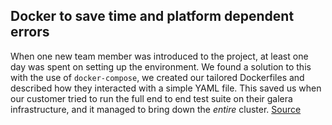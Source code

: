 ## Docker to save time and platform dependent errors
When one new team member was introduced to the project, at least one day was spent on setting up the environment. We found a solution to this with the use of `docker-compose`, we created our tailored Dockerfiles and described how they interacted with a simple YAML file. This saved us when our customer tried to run the full end to end test suite on their galera infrastructure, and it managed to bring down the *entire* cluster.
[Source](https://medium.com/the-node-js-collection/lessons-learned-one-year-with-node-js-and-the-enterprise-49f1adabf14a)

